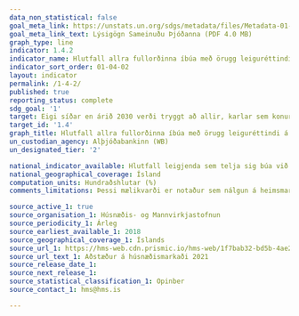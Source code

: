```yaml
---
data_non_statistical: false
goal_meta_link: https://unstats.un.org/sdgs/metadata/files/Metadata-01-04-02.pdf
goal_meta_link_text: Lýsigögn Sameinuðu Þjóðanna (PDF 4.0 MB)
graph_type: line
indicator: 1.4.2
indicator_name: Hlutfall allra fullorðinna íbúa með örugg leiguréttindi á landi, með lagalega viðurkennd gögn og sem meta réttindi sín til lands sem örugg, eftir kyni og tegund ábúðar.
indicator_sort_order: 01-04-02
layout: indicator
permalink: /1-4-2/
published: true
reporting_status: complete
sdg_goal: '1'
target: Eigi síðar en árið 2030 verði tryggt að allir, karlar sem konur, og þá einkum fátækt fólk og fólk í viðkvæmri stöðu, eigi jafnan rétt til efnahagslegra bjargráða og hafi sama aðgengi að grunnþjónustu, eignarhaldi á og yfirráðum yfir landi og öðrum eignum, erfðum, náttúruauðlindum, viðeigandi tækninýjungum og fjármálaþjónustu, þ.m.t. fjármögnun smærri fjárfestinga.
target_id: '1.4'
graph_title: Hlutfall allra fullorðinna íbúa með örugg leiguréttindi á landi, með lagalega viðurkennd gögn og sem meta réttindi sín til lands sem örugg, eftir kyni og tegund ábúðar.
un_custodian_agency: Alþjóðabankinn (WB)
un_designated_tier: '2'

national_indicator_available: Hlutfall leigjenda sem telja sig búa við húsnæðisöryggi
national_geographical_coverage: Ísland
computation_units: Hundraðshlutar (%)
comments_limitations: Þessi mælikvarði er notaður sem nálgun á heimsmarkmiðamælikvarða Sameinuðu Þjóðanna. Þar sem því má við komast er unnið að því að finna eða þróa íslensk gögn til að uppfylla forskrift Sameinuðu Þjóðanna. Þessi mælikvarði var fundinn í samstarfi við sérfræðinga á þessu sviði.

source_active_1: true
source_organisation_1: Húsnæðis- og Mannvirkjastofnun
source_periodicity_1: Árleg
source_earliest_available_1: 2018
source_geographical_coverage_1: Íslands  
source_url_1: https://hms-web.cdn.prismic.io/hms-web/1f7bab32-bd5b-4ae2-96e6-d8eb7efff53c_stadan-a-leigumarkadi-konnun-arsins-2021.pdf
source_url_text_1: Aðstæður á húsnæðismarkaði 2021
source_release_date_1: 
source_next_release_1: 
source_statistical_classification_1: Opinber
source_contact_1: hms@hms.is

---
```

